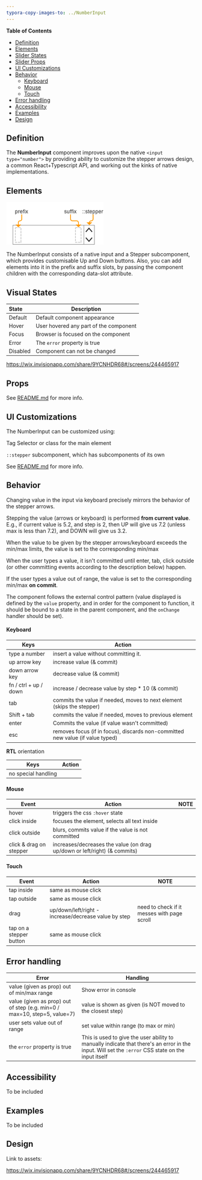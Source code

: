 ```yaml
---
typora-copy-images-to: ../NumberInput
---
```


**Table of Contents**

- [Definition](#definition)
- [Elements](#elements)
- [Slider States](#slider-states)
- [Slider Props](#slider-props)
- [UI Customizations](#ui-customizations)
- [Behavior](#behavior)
  - [Keyboard](#keyboard)
  - [Mouse](#mouse)
  - [Touch](#touch)
- [Error handling](#error-handling)
- [Accessibility](#accessibility)
- [Examples](#examples)
- [Design](#design)



## Definition

The **NumberInput** component improves upon the native `<input type="number">` by providing ability to customize the stepper arrows design, a common React+Typescript API, and working out the kinks of native implementations.



## Elements

![elements](./elements.png)

The NumberInput consists of a native input and a Stepper subcomponent, which provides customisable Up and Down buttons. Also, you can add elements into it in the prefix and suffix slots, by passing the component children with the corresponding data-slot attribute.



## Visual States

| State    | Description                            |
| :------- | -------------------------------------- |
| Default  | Default component appearance           |
| Hover    | User hovered any part of the component |
| Focus    | Browser is focused on the component    |
| Error    | The `error` property is true           |
| Disabled | Component can not be changed           |

https://wix.invisionapp.com/share/9YCNHDR68#/screens/244465917


## Props

See [README.md](./README.md) for more info.



## UI Customizations

The NumberInput can be customized using:

Tag Selector or class for the main element

`::stepper` subcomponent, which has subcomponents of its own

See [README.md](./README.md) for more info.



## Behavior

Changing value in the input via keyboard precisely mirrors the behavior of the stepper arrows.

Stepping the value (arrows or keyboard) is performed **from current value**. E.g., if current value is 5.2, and step is 2, then UP will give us 7.2 (unless max is less than 7.2), and DOWN will give us 3.2.

When the value to be given by the stepper arrows/keyboard exceeds the min/max limits, the value is set to the corresponding min/max

When the user types a value, it isn't committed until enter, tab, click outside (or other committing events according to the description below) happen.

If the user types a value out of range, the value is set to the corresponding min/max **on commit**.

The component follows the external control pattern (value displayed is defined by the `value` property, and in order for the component to function, it should be bound to a state in the parent component, and the `onChange` handler should be set).

#### Keyboard 

| Keys                  | Action                                   |
| --------------------- | ---------------------------------------- |
| type a number         | insert a value without committing it.    |
| up arrow key          | increase value (& commit)                |
| down arrow key        | decrease value (& commit)                |
| fn / ctrl + up / down | increase / decrease value by step * 10 (& commit) |
| tab                   | commits the value if needed, moves to next element (skips the stepper) |
| Shift + tab           | commits the value if needed, moves to previous element |
| enter                 | Commits the value (if value wasn't committed) |
| esc                   | removes focus (if in focus), discards non-committed new value (if value typed) |

**RTL** orientation

| Keys                | Action |
| ------------------- | ------ |
| no special handling |        |



#### Mouse

| Event                   | Action                                   | NOTE |
| ----------------------- | ---------------------------------------- | ---- |
| hover                   | triggers the css `:hover` state          |      |
| click inside            | focuses the element, selects all text inside |      |
| click outside           | blurs, commits value if the value is not committed |      |
| click & drag on stepper | increases/decreases the value (on drag up/down or left/right) (& commits) |      |



#### Touch

| Event                   | Action                                   | NOTE                                     |
| ----------------------- | ---------------------------------------- | ---------------------------------------- |
| tap inside              | same as mouse click                      |                                          |
| tap outside             | same as mouse click                      |                                          |
| drag                    | up/down/left/right - increase/decrease value by step | need to check if it messes with page scroll |
| tap on a stepper button | same as mouse click                      |                                          |



## Error handling

| Error                                    | Handling                                 |
| ---------------------------------------- | ---------------------------------------- |
| value (given as prop) out of min/max range | Show error in console                    |
| value (given as prop) out of step (e.g. min=0 / max=10, step=5, value=7) | value is shown as given (is NOT moved to the closest step) |
| user sets value out of range             | set value within range (to max or min)   |
| the `error` property is true             | This is used to give the user ability to manually indicate that there's an error in the input. Will set the `:error` CSS state on the input itself |



## Accessibility

To be included

## Examples

 To be included

## Design

Link to assets:

https://wix.invisionapp.com/share/9YCNHDR68#/screens/244465917